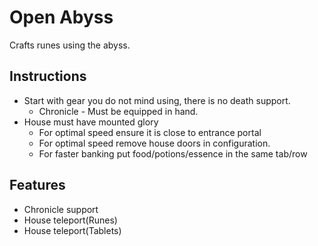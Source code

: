 # Open Abyss

Crafts runes using the abyss.
<br>

## Instructions

- Start with gear you do not mind using, there is no death support.
    - Chronicle - Must be equipped in hand.
- House must have mounted glory 
    - For optimal speed ensure it is close to entrance portal
    - For optimal speed remove house doors in configuration.
    - For faster banking put food/potions/essence in the same tab/row

## Features

- Chronicle support
- House teleport(Runes)
- House teleport(Tablets)
